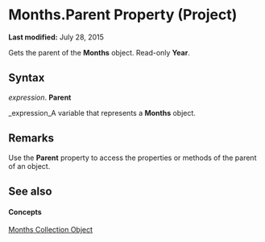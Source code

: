 
# Months.Parent Property (Project)

 **Last modified:** July 28, 2015

Gets the parent of the  **Months** object. Read-only **Year**.

## Syntax

 _expression_. **Parent**

 _expression_A variable that represents a  **Months** object.


## Remarks

Use the  **Parent** property to access the properties or methods of the parent of an object.


## See also


#### Concepts


 [Months Collection Object](5db0ed37-cc23-7bc8-ebe5-fdaf6275b5db.md)

